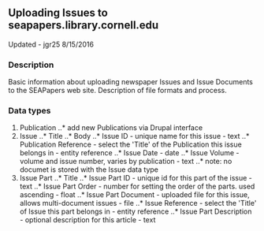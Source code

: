 ## Uploading Issues to seapapers.library.cornell.edu

Updated - jgr25 8/15/2016

### Description

Basic information about uploading newspaper Issues and Issue Documents to the SEAPapers web site. Description of file formats and process.

### Data types

1. Publication
..* add new Publications via Drupal interface
2. Issue
..* Title
..* Body
..* Issue ID - unique name for this issue - text
..* Publication Reference - select the 'Title' of the Publication this issue belongs in - entity reference
..* Issue Date - date
..* Issue Volume - volume and issue number, varies by publication - text
..* note: no documet is stored with the Issue data type
3. Issue Part
..* Title
..* Issue Part ID - unique id for this part of the issue - text
..* Issue Part Order - number for setting the order of the parts. used ascending - float
..* Issue Part Document - uploaded file for this issue, allows multi-document issues - file
..* Issue Reference - select the 'Title' of Issue this part belongs in - entity reference
..* Issue Part Description - optional description for this article - text
